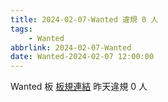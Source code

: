 ```yaml
---
title: 2024-02-07-Wanted 違規 0 人
tags:
    - Wanted
abbrlink: 2024-02-07-Wanted
date: Wanted-2024-02-07 12:00:00
---
```

Wanted 板 [板規連結](https://www.ptt.cc/bbs/Wanted/M.1608829773.A.D3B.html)
昨天違規 0 人
